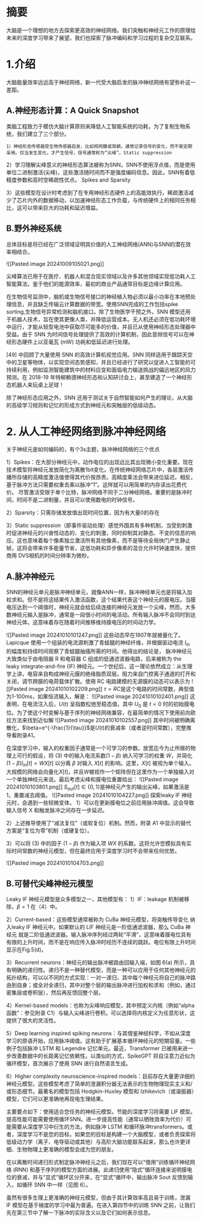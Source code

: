 # 摘要
大脑是一个理想的地方去探索更高效的神经网络。我们突触和神经元工作的原理给未来的深度学习带来了展望。我们也探索了脉冲编码和学习过程的复杂交互联系。

# 1.介绍
大脑能量效率远远高于神经网络，新一代受大脑启发的脉冲神经网络有望弥补这一差距。

## A.神经形态计算：A Quick Snapshot
类脑工程致力于模仿大脑计算原则来降低人工智能系统的功耗，为了复制生物系统，我们建立了三个部分。

	1）神经形态传感器受生物传感器启发，比如视网膜或耳蜗，通常记录信号的变化，而不是定期采用。仅当发生变化，才产生信号，信号通常称为“尖峰”。Static suppression

2）学习理解尖峰意义的神经形态算法被称为SNN，SNN不使用浮点值，而是使用单位二进制激活(尖峰)，这些激活随时间而不是强度编码信息。因此，SNN有着低精度参数和高时空稀疏性优点。
Spikes and Sparsity

3）这些模型在设计时考虑到了在专用神经形态硬件上的高能效执行。稀疏激活减少了芯片内外的数据移动，以加速神经形态工作负载，与传统硬件上的相同任务相比，这可以带来巨大的功耗和延迟增益。

## B.野外神经系统
总体目标是将已经在广泛领域证明其价值的人工神经网络(ANN)与SNN的潜在效率相结合。

![[Pasted image 20241009105021.png]]

尖峰算法已用于在医疗、机器人和混合现实领域以及许多其他领域实现低功耗人工智能算法。鉴于他们的能源效率，最初的商业产品通常目标是边缘计算应用。

在生物信号监测中，脑机或生物信号接口的神经植入物必须以最小功率在本地预处理信息，并且缺乏传输云计算数据的带宽。使用SNN完成的工作包括spike sorting,生物信号异常检测和脑机接口。除了生物医学干预之外，SNN 模型还用于机器人技术，旨在使其更像人类，并降低运营成本。无人机还必须在低功耗环境中运行，才能从轻型电池中获取尽可能多的价值，并且已从使用神经形态处理器中受益。由于 SNN 为时间信号处理提供了高效的计算机制，因此音频信号可以在神经形态硬件上以亚毫瓦 (mW) 功耗和低延迟进行处理。

[49] 中回顾了大量使用 SNN 的高效计算机视觉应用。SNN 同样适用于跟踪天空中的卫星等物体，以实现空间态势感知，并且已经进行了研究以促进人工智能的可持续利用，例如监测智能建筑中的材料应变和面临电力输送挑战的偏远地区的风力预测。在 2018-19 年特柳赖德神经形态和认知研讨会上，甚至建造了一个神经形态机器人来玩桌上足球！

除了神经形态应用之外，SNN 还用于测试关于自然智能如何产生的理论，从大脑的高级学习规则和记忆的形成方式到神经元和突触层的低级动态。


# 2. 从人工神经网络到脉冲神经网络
关于神经元是如何编码的，有个3s主题，脉冲神经网络的三个优点

1）Spikes：在大部分神经元中，动作电位的出现远比其出现微小变化重要。现在技术模型将神经元发放简化为离散1bit变化。在传统神经网络芯片中，各层激活传播所存储的高精度激活值使得其代价按昂贵。高精度乘法会带来进位延迟。相反，基于脉冲方法只需要权重去乘以脉冲“1”。这样就可以用简单的内存读出花费代价。
尽管激活受限于单个比特，脉冲网络不同于二分神经网络。重要的是脉冲时间，时间不是二进制量，并且可以使用数电的时钟信号。

2）Sparsity：只需存储发放值出现时间位置，因为有大量0的存在

3）Static suppression（即事件驱动处理）感觉外围具有多种机制，当受到刺激时促进神经元的兴奋性动态的、变化的刺激，同时抑制其对静态、不变的信息的响应。这也意味着每个像素独立激活所有其他像素，而不是等待全局快门产生静止帧，这将会带来许多能量节省，这低功耗和异步像素的混合允许时钟速度快，提供商用 DVS相机的时间分辨率为微秒。

## A.脉冲神经元
SNN的神经元单元是脉冲神经单元，就像ANN一样，脉冲神经单元也是将输入加权求和。但不是将这结果传入激活函数，这个结果代表这个神经元的膜电压。当膜电压达到一个阈值时，神经元就会给后续连接的神经元发放一个尖峰，然而，大多数神经元输入是脉冲，通常是一段很小时间的电活动。所有输入脉冲不会同时到达神经元体。这意味着存在随着时间推移维持膜电压的时间动力学。

![[Pasted image 20241010101247.png]]
这些动态早在1907年就被量化了。Lapicque 使用一个组装的电流源刺激了青蛙腿的神经纤维，并根据驱动电流 $I_{in}$ 的幅度和持续时间观察了青蛙腿抽搐所需的时间。他得出的结论是，
脉冲神经元大致类似于由电阻器 R 和电容器 C 组成的低通滤波器电路，后来被称为
the leaky integrate-and-fire (IF) 神经元。一个世纪后，这一理论依然成立：从生理学上讲，电容来自构成神经元膜的绝缘脂质双层。阻力来自门控离子通道的打开和关闭，调节跨膜的电荷载体扩散。使用 RC 电路建模的无源膜的动态可以表示为
![[Pasted image 20241010102209.png]]
$\tau=RC$是这个电路的时间常数，典型值为1-100ms，如果恒流输入，解是：
![[Pasted image 20241010102401.png]]
这表明，在电流注入后，$U(t)$ 呈指数松弛至稳态值，其中 $U_0$ 是 $t = 0$ 时的初始膜电位。为了使这个时变解与基于序列的神经网络兼容，在最简单的情况下使用前向欧拉方法来找到近似解
![[Pasted image 20241010102557.png]]
其中时间被明确离散化，$\beta=e^{-\frac{1}{\tau}}$是$U(t)$的衰减率（或者逆时间常数），完整推导看附录A1。

在深度学习中，输入的权重因子通常是一个可学习的参数。放宽迄今为止所做的物理上可行的假设，将 (3) 中的输入电流系数$(1 − β)$ 纳入可学习的权重 $W$，并简化 $(1-\beta)I_{in}[t] = W X[t]$ 以分离 $β$ 对输入 $X[t]$ 的影响。这里，$X[t]$ 被视为单个输入。大规模的网络会向量化$X[t]$，并且$W$被视作一个矩阵但在这里作为一个单独输入对一个单独神经元来说。最后考虑尖峰和膜电位重置给出：
![[Pasted image 20241010103801.png]]
$S_{out}[t]\in\{0,1\}$是神经元产生的输出尖峰，如果激活是1，重置减去阈值。
![[Pasted image 20241010104227.png]]
探索leaky IF 神经元时，会遇到一些轻微变体。
1）可以在更新膜电位之前应用脉冲阈值。这会导致输入信号 X 和触发脉冲之间存在一步延迟。

2）上述推导使用了“减法复位”（或软复位）机制。然而，附录 A1 中显示的替代方案是“复位为零”机制（或硬复位）。

3）可以将 (3) 中的因子 $(1 − β)$ 作为输入项 $W X$ 的系数。这将允许您模拟具有实际时间常数的神经元模型，但在最终应用于深度学习时不会带来任何优势。

![[Pasted image 20241010104703.png]]

## B.可替代尖峰神经元模型
Leaky IF 神经元模型是众多模型之一，其他模型有：
1）IF：leakage 机制被移除，$\beta=1$ 在（4）中。

2）Current-based：这些模型通常被称为 CuBa 神经元模型，将突触传导变化
纳入leaky IF 神经元中。如果默认的 LIF 神经元是一阶低通滤波器，那么 CuBa 神经元
就是二阶低通滤波器。输入脉冲序列经过两轮“平滑”，这意味着膜电位具有有限的上升时间，而不是在响应传入脉冲时经历不连续的跳跃。电位有限上升时间显示在Fig.5(d)。

3）Recurrent neurons：神经元的输出脉冲被路由回输入端，如图 6(a) 所示，具有明确的递归性。递归不是一种替代模型，而是一种可以应用于任何其他神经元的拓扑结构，可以以不同的方式实现：一对一递归，其中每个神经元将自己的脉冲路由到自身；或全对全递归，其中对整个层的输出脉冲进行加权和求和（例如，通过密集层或卷积层），然后再反馈回整个层。

4）Kernel-based models：也称为尖峰响应模型，其中预定义内核（例如“alpha 函数”：参见附录 C1）与输入尖峰进行卷积。可以选择将内核定义为任意形状，这提供了很大的灵活性。

5）Deep learning inspired spiking neurons：与其借鉴神经科学，不如从深度学习的原语开始，应用脉冲阈值。这有助于扩展基本循环神经元的短期容量。一些例子包括脉冲 LSTM 和 Legendre 记忆单元。最近，Transformer 已被用来进一步改善数据中的长距离记忆依赖性。以类似的方式，SpikeGPT 将自注意力近似为循环模型，首次展示了使用 SNN 进行自然语言生成。

6）Higher complexity neuroscience-inspired models：目前存在大量更详细的神经元模型。这些模型考虑了简单的泄漏积分器无法表示的生物物理现实主义和/或形态细节。最著名的模型包括 Hodgkin-Huxley 模型和 Izhikevich（或谐振器）模型，它们可以更准确地再现电生理结果。

主要要点如下：使用适合您任务的神经元模型。节能的深度学习将需要 LIF 模型。提高性能可能需要使用循环SNN。进一步提高性能（通常以牺牲效率为代价）可能需要从深度学习中衍生的方法，例如脉冲 LSTM 和循环脉冲transformers。或者，深度学习不是您的目标。如果您的目标是构建一个大脑模型，或者负责探索将低级动力学（离子、电导驱动或其他）与高阶大脑功能联系起来，那么也许更详细、生物物理上更准确的模型会成为您的朋友。

在以离散时间递归形式制定脉冲神经元之后，我们现在可以“借用”训练循环神经网络 (RNN) 和基于序列的模型方面的进展。此递归使用“隐式”循环连接来说明膜电位的衰减，并与“显式”循环区分开来，在“显式”循环中，输出脉冲 Sout 反馈到输入，如循环 SNN 中一样（见图 6）。

虽然有很多生理上更准确的神经元模型，但由于其计算效率高且易于训练，泄漏 IF 模型在基于梯度的学习中最为普遍。在进入第四节中的训练 SNN 之前，让我们先在第三节中了解一下脉冲的实际含义以及它们如何表示信息。
